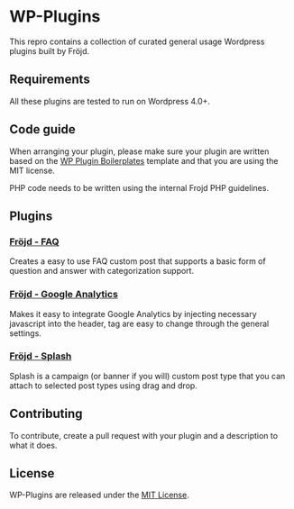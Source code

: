 # WP-Plugins
This repro contains a collection of curated general usage Wordpress plugins built by Fröjd.

## Requirements
All these plugins are tested to run on Wordpress 4.0+.

## Code guide
When arranging your plugin, please make sure your plugin are written based on the [WP Plugin Boilerplates](https://github.com/Frojd/WP-Plugin-Boilerplates) template and that you are using the MIT license.

PHP code needs to be written using the internal Frojd PHP guidelines.

## Plugins

### [Fröjd - FAQ](https://github.com/Frojd/WP-Plugins/tree/develop/frojd-faq)
Creates a easy to use FAQ custom post that supports a basic form of question and answer with categorization support.

### [Fröjd - Google Analytics](https://github.com/Frojd/WP-Plugins/tree/develop/frojd-google-analytics)
Makes it easy to integrate Google Analytics by injecting necessary javascript into the header, tag are easy to change through the general settings.

### [Fröjd - Splash](https://github.com/Frojd/WP-Plugins/tree/develop/frojd-splash)
Splash is a campaign (or banner if you will) custom post type that you can attach to selected post types using drag and drop.

## Contributing
To contribute, create a pull request with your plugin and a description to what it does.

## License

WP-Plugins are released under the [MIT License](http://www.opensource.org/licenses/MIT).